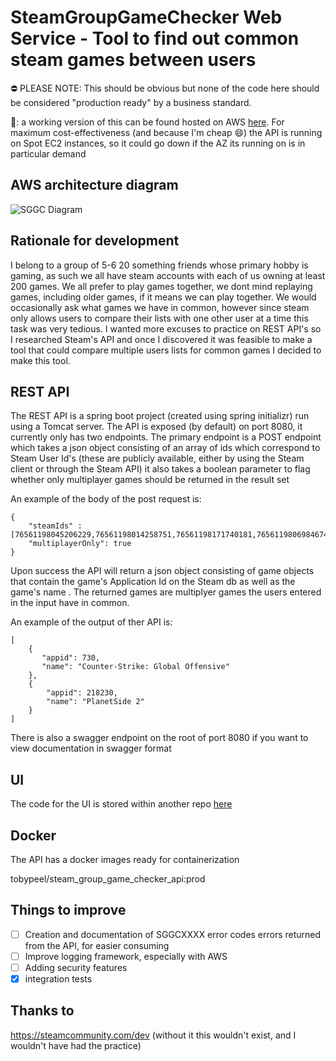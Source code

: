 # SteamGroupGameChecker Web Service - Tool to find out common steam games between users

⛔ PLEASE NOTE: This should be obvious but none of the code here should be considered "production ready" by a business standard.

:wave:: a working version of this can be found hosted on AWS <a href="https://www.steamgroupgamechecker.co.uk/">here</a>. For maximum cost-effectiveness (and because I'm cheap :smile:) the API is running on Spot EC2 instances, so it could go down if the AZ its running on is in particular demand

## AWS architecture diagram

![SGGC Diagram](https://user-images.githubusercontent.com/35812795/160235199-29a246e0-6da8-4371-b02b-027195adb380.png)

## Rationale for development

I belong to a group of 5-6 20 something friends whose primary hobby is gaming, as such we all have steam accounts with each of us owning at least 200 games. We all prefer to play games together, we dont mind replaying games, including older games, if it means we can play together. We would occasionally ask what games we have in common, however since steam only allows users to compare their lists with one other user at a time this task was very tedious. I wanted more excuses to practice on REST API's so I researched Steam's API and once I discovered it was feasible to make a tool that could compare multiple users lists for common games I decided to make this tool.

## REST API

The REST API is a spring boot project (created using spring initializr) run using a Tomcat server. The API is exposed (by default) on port 8080, it currently only has two endpoints. The primary endpoint is a POST endpoint which takes a json object consisting of an array of ids which correspond to Steam User Id's (these are publicly available, either by using the Steam client or through the Steam API) it also takes a boolean parameter to flag whether only multiplayer games should be returned in the result set

An example of the body of the post request is:
```
{
	"steamIds" : [76561198045206229,76561198014258751,76561198171740181,76561198069846749],
	"multiplayerOnly": true
}
```

Upon success the API will return a json object consisting of game objects that contain the game's Application Id on the Steam db as well as the game's name . The returned games are multiplyer games the users entered in the input have in common.

An example of the output of ther API is:
```
[
    {
       "appid": 730,
       "name": "Counter-Strike: Global Offensive"
    },
    {
        "appid": 218230,
        "name": "PlanetSide 2"
    }
]
```

There is also a swagger endpoint on the root of port 8080 if you want to view documentation in swagger format

## UI

The code for the UI is stored within another repo [here](https://github.com/Toby70b/SGGC_UI)

## Docker

The API has a docker images ready for containerization

tobypeel/steam_group_game_checker_api:prod

## Things to improve

- [ ] Creation and documentation of SGGCXXXX error codes errors returned from the API, for easier consuming
- [ ] Improve logging framework, especially with AWS
- [ ] Adding security features
- [x] integration tests

## Thanks to

https://steamcommunity.com/dev (without it this wouldn't exist, and I wouldn't have had the practice) 
